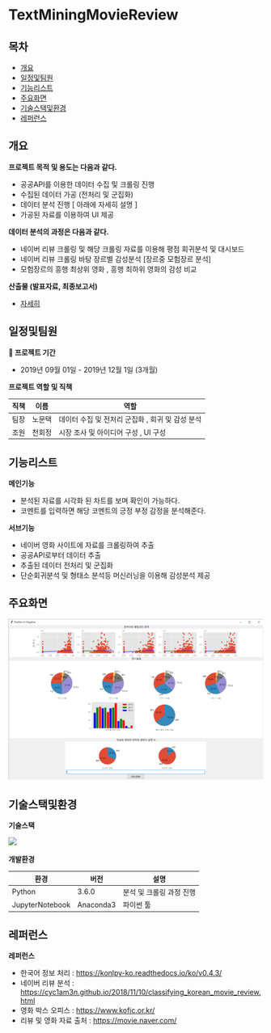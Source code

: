 # TextMiningMovieReview 
## 목차
  - [개요](#개요) 
  - [일정및팀원](#일정및팀원) 
  - [기능리스트](#기능리스트)
  - [주요화면](#주요화면)
  - [기술스택및환경](#기술스택및환경)
  - [레퍼런스](#레퍼런스)


## 개요

**프로젝트 목적 및 용도는 다음과 같다.**
- 공공API를 이용한 데이터 수집 및 크롤링 진행
- 수집된 데이터 가공 (전처리 및 군집화)
- 데이터 분석 진행 [ 아래에 자세히 설명 ]
- 가공된 자료를 이용하여 UI 제공

**데이터 분석의 과정은 다음과 같다.**
- 네이버 리뷰 크롤링 및 해당 크롤링 자료를 이용해 평점 회귀분석 및 대시보드
- 네이버 리뷰 크롤링 바탕 장르별 감성분석 [장르중 모험장르 분석]
- 모험장르의 흥행 최상위 영화 , 흥행 최하위 영화의 감성 비교  
  

**산출물 (발표자료, 최종보고서)**
- [자세히](https://github.com/tekies09/TextMiningMovieReview/tree/master/outputs)

## 일정및팀원
**📆 프로젝트 기간**
- 2019년 09월 01일 - 2019년 12월 1일 (3개월)


**프로젝트 역할 및 직책**

|직책|이름|역할|
|------|---|---|
|팀장|노문택| 데이터 수집 및 전처리 군집화 , 회귀 및 감성 분석 |
|조원|천회정| 시장 조사 및 아이디어 구성 , UI 구성  |

## 기능리스트

**메인기능**
- 분석된 자료를 시각화 된 차트를 보며 확인이 가능하다.
- 코멘트를 입력하면 해당 코멘트의 긍정 부정 감정을 분석해준다.

**서브기능**
- 네이버 영화 사이트에 자료를 크롤링하여 추출
- 공공API로부터 데이터 추출
- 추출된 데이터 전처리 및 군집화
- 단순회귀분석 및 형태소 분석등 머신러닝을 이용해 감성분석 제공

## 주요화면
![캡처](https://github.com/tekies09/TextMiningMovieReview/blob/master/img/Main.PNG)

## 기술스택및환경

**기술스택**
  
<img src="https://img.shields.io/badge/python-3776AB?style=for-the-badge&logo=python&logoColor=white">
  
  
**개발환경**

|환경|버전|설명|
|------|---|---|
| Python | 3.6.0 | 분석 및 크롤링 과정 진행 |
| JupyterNotebook | Anaconda3 | 파이썬 툴 |

## 레퍼런스
**레퍼런스**
- 한국어 정보 처리 : https://konlpy-ko.readthedocs.io/ko/v0.4.3/
- 네이버 리뷰 분석 : https://cyc1am3n.github.io/2018/11/10/classifying_korean_movie_review.html
- 영화 박스 오피스 : https://www.kofic.or.kr/
- 리뷰 및 영화 자료 출처 : https://movie.naver.com/
